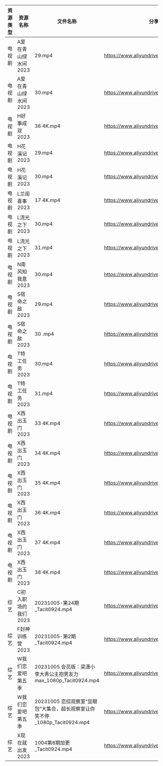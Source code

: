 | 资源类型 | 资源名称         | 文件名称                                                  | 分享链接                                      | 更新时间       |
| ---- | ------------ | ----------------------------------------------------- | ----------------------------------------- | ---------- |
| 电视剧  | A爱在青山绿水间2023 | 29.mp4                                                | https://www.aliyundrive.com/s/1BMnsDF5h1i | 2023-10-06 |
| 电视剧  | A爱在青山绿水间2023 | 30.mp4                                                | https://www.aliyundrive.com/s/1BMnsDF5h1i | 2023-10-06 |
| 电视剧  | H好事成双2023    | 36 4K.mp4                                             | https://www.aliyundrive.com/s/exhnGn7v2jT | 2023-10-06 |
| 电视剧  | H花溪记2023     | 29.mp4                                                | https://www.aliyundrive.com/s/Ly1w9W9GHqU | 2023-10-06 |
| 电视剧  | H花溪记2023     | 30.mp4                                                | https://www.aliyundrive.com/s/Ly1w9W9GHqU | 2023-10-06 |
| 电视剧  | L兰闺喜事2023    | 17 4K.mp4                                             | https://www.aliyundrive.com/s/HSTGHiG6pDw | 2023-10-06 |
| 电视剧  | L流光之下2023    | 30.mp4                                                | https://www.aliyundrive.com/s/7nrF9xgieoR | 2023-10-06 |
| 电视剧  | L流光之下2023    | 31.mp4                                                | https://www.aliyundrive.com/s/7nrF9xgieoR | 2023-10-06 |
| 电视剧  | N南风知我意2023   | 30.mp4                                                | https://www.aliyundrive.com/s/DeRMnNbejyx | 2023-10-06 |
| 电视剧  | S宿命之敌2023    | 29.mp4                                                | https://www.aliyundrive.com/s/4d5Stsg6Pgd | 2023-10-06 |
| 电视剧  | S宿命之敌2023    | 30 .mp4                                               | https://www.aliyundrive.com/s/4d5Stsg6Pgd | 2023-10-06 |
| 电视剧  | T特工任务2023    | 30.mp4                                                | https://www.aliyundrive.com/s/EDFPR28D3eB | 2023-10-06 |
| 电视剧  | T特工任务2023    | 31.mp4                                                | https://www.aliyundrive.com/s/EDFPR28D3eB | 2023-10-06 |
| 电视剧  | X西出玉门2023    | 33 4K.mp4                                             | https://www.aliyundrive.com/s/LS6RVyLuhC7 | 2023-10-06 |
| 电视剧  | X西出玉门2023    | 34 4K.mp4                                             | https://www.aliyundrive.com/s/LS6RVyLuhC7 | 2023-10-06 |
| 电视剧  | X西出玉门2023    | 35 4K.mp4                                             | https://www.aliyundrive.com/s/LS6RVyLuhC7 | 2023-10-06 |
| 电视剧  | X西出玉门2023    | 36 4K.mp4                                             | https://www.aliyundrive.com/s/LS6RVyLuhC7 | 2023-10-06 |
| 电视剧  | X西出玉门2023    | 37 4K.mp4                                             | https://www.aliyundrive.com/s/LS6RVyLuhC7 | 2023-10-06 |
| 电视剧  | X西出玉门2023    | 38 4K.mp4                                             | https://www.aliyundrive.com/s/LS6RVyLuhC7 | 2023-10-06 |
| 综艺   | C初入职场的我们2023 | 20231005-第24期_Tacit0924.mp4                           | https://www.aliyundrive.com/s/pqc7pqfCNxC | 2023-10-06 |
| 综艺   | F封神训练营2023   | 20231005-第2期_Tacit0924.mp4                            | https://www.aliyundrive.com/s/DBZFztwcixk | 2023-10-06 |
| 综艺   | W我们恋爱吧第五季    | 20231005 会员版：梁潇小李大秀公主抱男友力max_1080p_Tacit0924.mp4      | https://www.aliyundrive.com/s/HKudLToehXL | 2023-10-06 |
| 综艺   | W我们恋爱吧第五季    | 20231005 恋综观察室“显眼包”大集合，超长观察室让你笑不停_1080p_Tacit0924.mp4 | https://www.aliyundrive.com/s/HKudLToehXL | 2023-10-06 |
| 综艺   | X现在就出发2023   | 1004第8期加更_Tacit0924.mp4                               | https://www.aliyundrive.com/s/RBtsDZX8Y3n | 2023-10-06 |
